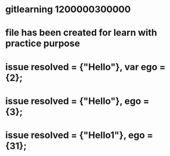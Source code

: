 # gitlearning 1200000300000

# file has been created for learn with practice purpose

# issue resolved = {"Hello"}, var ego = {2};

# issue resolved = {"Hello"}, ego = {3};

# issue resolved = {"Hello1"}, ego = {31};
